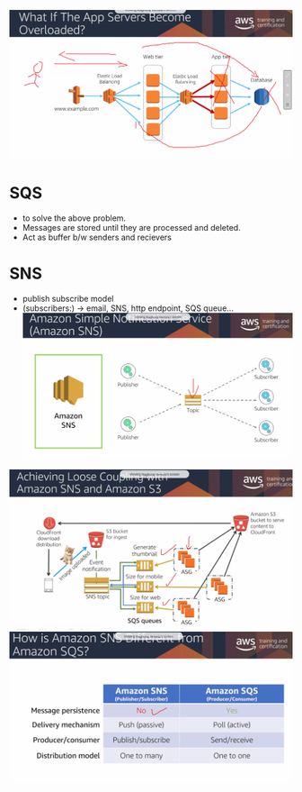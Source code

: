 ![](../assets/aws-training-46.png)

# SQS
- to solve the above problem.
- Messages are stored until they are processed and deleted.
- Act as buffer b/w senders and recievers

# SNS
- publish subscribe model
- (subscribers:) -> email, SNS, http endpoint, SQS queue...
![](../assets/aws-training-47.png)


![](../assets/aws-training-48.png)
![](../assets/aws-training-49.png)